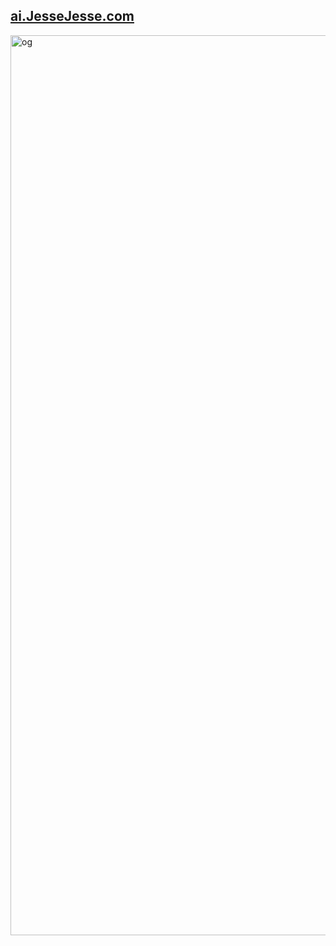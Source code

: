 ## <a href="ai.jessejesse.com">ai.JesseJesse.com</a>
<img width="1440" alt="og" src="https://github.com/user-attachments/assets/5c1ea9f7-724b-4fa5-88f0-439fdcb7d8f8" />
